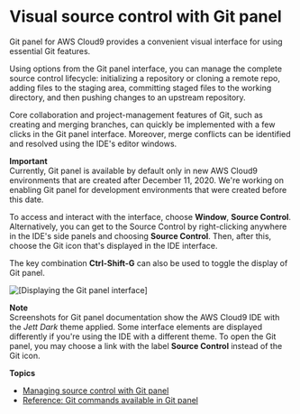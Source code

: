 # Visual source control with Git panel<a name="source-control-gitpanel"></a>

Git panel for AWS Cloud9 provides a convenient visual interface for using essential Git features\.

Using options from the Git panel interface, you can manage the complete source control lifecycle: initializing a repository or cloning a remote repo, adding files to the staging area, committing staged files to the working directory, and then pushing changes to an upstream repository\. 

Core collaboration and project\-management features of Git, such as creating and merging branches, can quickly be implemented with a few clicks in the Git panel interface\. Moreover, merge conflicts can be identified and resolved using the IDE's editor windows\.

**Important**  
Currently, Git panel is available by default only in new AWS Cloud9 environments that are created after December 11, 2020\. We're working on enabling Git panel for development environments that were created before this date\.

To access and interact with the interface, choose **Window**, **Source Control**\. Alternatively, you can get to the Source Control by right\-clicking anywhere in the IDE's side panels and choosing **Source Control**\. Then, after this, choose the Git icon that's displayed in the IDE interface\.

The key combination **Ctrl\-Shift\-G** can also be used to toggle the display of Git panel\.

![\[Displaying the Git panel interface\]](http://docs.aws.amazon.com/cloud9/latest/user-guide/images/select-git-panel.png)

**Note**  
Screenshots for Git panel documentation show the AWS Cloud9 IDE with the *Jett Dark* theme applied\. Some interface elements are displayed differently if you're using the IDE with a different theme\. To open the Git panel, you may choose a link with the label **Source Control** instead of the Git icon\. 

**Topics**
+ [Managing source control with Git panel](using-gitpanel.md)
+ [Reference: Git commands available in Git panel](gitpanel-reference.md)